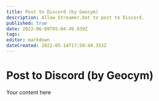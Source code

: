 ```yaml
---
title: Post to Discord (by Geocym)
description: Allow Streamer.bot to post to Discord.
published: true
date: 2022-06-09T05:04:49.939Z
tags: 
editor: markdown
dateCreated: 2022-05-14T17:58:49.353Z
---
```


# Post to Discord (by Geocym)
Your content here